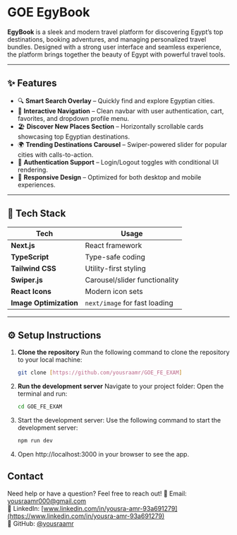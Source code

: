 # GOE EgyBook

**EgyBook** is a sleek and modern travel platform for discovering Egypt’s top destinations, booking adventures, and managing personalized travel bundles. Designed with a strong user interface and seamless experience, the platform brings together the beauty of Egypt with powerful travel tools.

---

## ✨ Features

- 🔍 **Smart Search Overlay** – Quickly find and explore Egyptian cities.
- 🧭 **Interactive Navigation** – Clean navbar with user authentication, cart, favorites, and dropdown profile menu.
- 🏖️ **Discover New Places Section** – Horizontally scrollable cards showcasing top Egyptian destinations.
- 🌍 **Trending Destinations Carousel** – Swiper-powered slider for popular cities with calls-to-action.
- 👤 **Authentication Support** – Login/Logout toggles with conditional UI rendering.
- 📱 **Responsive Design** – Optimized for both desktop and mobile experiences.

---

## 🧰 Tech Stack

| Tech         | Usage                         |
|--------------|-------------------------------|
| **Next.js**  | React framework               |
| **TypeScript** | Type-safe coding             |
| **Tailwind CSS** | Utility-first styling       |
| **Swiper.js** | Carousel/slider functionality |
| **React Icons** | Modern icon sets             |
| **Image Optimization** | `next/image` for fast loading |

---

## ⚙️ Setup Instructions

1. **Clone the repository**
Run the following command to clone the repository to your local machine:
   ```bash
   git clone [https://github.com/yousraamr/GOE_FE_EXAM]

2. **Run the development server**
Navigate to your project folder: Open the terminal and run:
   ```bash
   cd GOE_FE_EXAM
3. Start the development server: Use the following command to start the development server:
   ```bash
   npm run dev

4. Open http://localhost:3000 in your browser to see the app.


## Contact
Need help or have a question? Feel free to reach out!
📧 Email: [yousraamr000@gmail.com](mailto:yousraamr000@gmail.com)  
🔗 LinkedIn: [www.linkedin.com/in/yousra-amr-93a691279](https://www.linkedin.com/in/yousra-amr-93a691279)  
🐙 GitHub: [@yousraamr](https://github.com/yousraamr)
